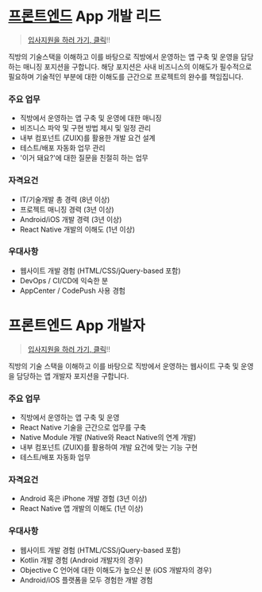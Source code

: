 # [프론트엔드](../Frontend.md) App 개발 리드

> [입사지원을 하러 가기, 클릭](https://forms.gle/eAsfgs6fcSDWuY4R6)!!

직방의 기술스택을 이해하고 이를 바탕으로 직방에서 운영하는 앱 구축 및 운영을 담당하는 매니징 포지션을 구합니다. 해당 포지션은 사내 비즈니스의 이해도가 필수적으로 필요하며 기술적인 부분에 대한 이해도를 근간으로 프로젝트의 완수를 책임집니다.

### 주요 업무

* 직방에서 운영하는 앱 구축 및 운영에 대한 매니징
* 비즈니스 파악 및 구현 방법 제시 및 일정 관리
* 내부 컴포넌트 (ZUIX)를 활용한 개발 요건 설계
* 테스트/배포 자동화 업무 관리
* '이거 돼요?'에 대한 질문을 친절히 하는 업무

### 자격요건

* IT/기술개발 총 경력 (8년 이상)
* 프로젝트 매니징 경력 (3년 이상)
* Android/iOS 개발 경력 (3년 이상)
* React Native 개발의 이해도 (1년 이상)

### 우대사항

* 웹사이트 개발 경험 (HTML/CSS/jQuery-based 포함)
* DevOps / CI/CD에 익숙한 분
* AppCenter / CodePush 사용 경험

# 프론트엔드 App 개발자

> [입사지원을 하러 가기, 클릭](https://forms.gle/eAsfgs6fcSDWuY4R6)!!

직방의 기술 스택을 이해하고 이를 바탕으로 직방에서 운영하는 웹사이트 구축 및 운영을 담당하는 앱 개발자 포지션을 구합니다.

### 주요 업무

* 직방에서 운영하는 앱 구축 및 운영
* React Native 기술을 근간으로 업무를 구축
* Native Module 개발 (Native와 React Native의 연계 개발)
* 내부 컴포넌트 (ZUIX)를 활용하여 개발 요건에 맞는 기능 구현
* 테스트/배포 자동화 업무

### 자격요건

* Android 혹은 iPhone 개발 경험 (3년 이상)
* React Native 앱 개발의 이해도 (1년 이상)

### 우대사항

* 웹사이트 개발 경험 (HTML/CSS/jQuery-based 포함)
* Kotlin 개발 경험 (Android 개발자의 경우)
* Objective C 언어에 대한 이해도가 높으신 분 (iOS 개발자의 경우)
* Android/iOS 플랫폼을 모두 경험한 개발 경험